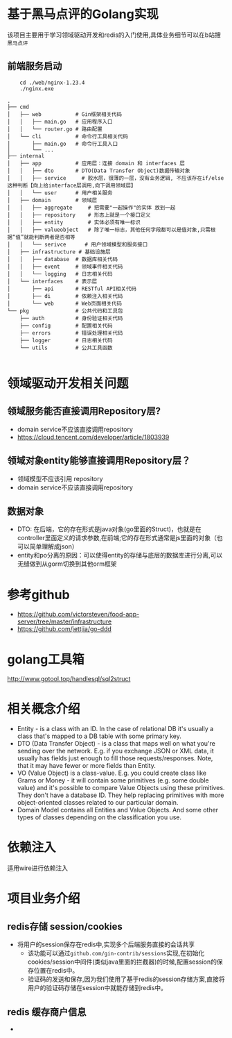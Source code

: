 # 基于黑马点评的Golang实现
  该项目主要用于学习领域驱动开发和redis的入门使用,具体业务细节可以在b站搜`黑马点评`
## 前端服务启动
```shell
    cd ./web/nginx-1.23.4
    ./nginx.exe
```

``` 
.
├── cmd
│   ├── web           # Gin框架相关代码
│   │   ├── main.go   # 应用程序入口
│   │   └── router.go # 路由配置
│   └── cli           # 命令行工具相关代码
│       ├── main.go   # 命令行工具入口
│       └── ...
├── internal
│   ├── app           # 应用层：连接 domain 和 interfaces 层
│   │   ├── dto       # DTO(Data Transfer Object)数据传输对象
│   │   ├── service     # 胶水层，很薄的一层，没有业务逻辑, 不应该存在if/else这种判断【向上给interface层调用,向下调用领域层】
│   │   └── user      # 用户相关服务
│   ├── domain        # 领域层
│   │   ├── aggregate     # 把需要"一起操作"的实体 放到一起
│   │   ├── repository    # 形态上就是一个接口定义
│   │   ├── entity        # 实体必须有唯一标识
│   │   ├── valueobject   # 除了唯一标志，其他任何字段都可以是值对象,只需根据“值”就能判断两者是否相等
│   │   └── serivce      # 用户领域模型和服务接口
│   ├── infrastructure # 基础设施层
│   │   ├── database  # 数据库相关代码
│   │   ├── event     # 领域事件相关代码
│   │   └── logging   # 日志相关代码
│   └── interfaces    # 表示层
│       ├── api       # RESTful API相关代码
│       ├── di        # 依赖注入相关代码
│       └── web       # Web页面相关代码
└── pkg               # 公共代码和工具包
    ├── auth          # 身份验证相关代码
    ├── config        # 配置相关代码
    ├── errors        # 错误处理相关代码
    ├── logger        # 日志相关代码
    └── utils         # 公共工具函数


```
# 领域驱动开发相关问题
## 领域服务能否直接调用Repository层?
  - domain service不应该直接调用repository
  - https://cloud.tencent.com/developer/article/1803939
## 领域对象entity能够直接调用Repository层？
  - 领域模型不应该引用 repository
  - domain service不应该直接调用repository
## 数据对象
- DTO: 在后端，它的存在形式是java对象(go里面的Struct)，也就是在controller里面定义的请求参数,在前端;它的存在形式通常是js里面的对象（也可以简单理解成json）
- entity和po分离的原因：可以使得entity的存储与底层的数据库进行分离,可以无缝做到从gorm切换到其他orm框架
# 参考github
- https://github.com/victorsteven/food-app-server/tree/master/infrastructure
- https://github.com/jettjia/go-ddd
# golang工具箱
  http://www.gotool.top/handlesql/sql2struct
# 相关概念介绍
- Entity - is a class with an ID. In the case of relational DB it's usually a class that's mapped to a DB table with some primary key.
- DTO (Data Transfer Object) - is a class that maps well on what you're sending over the network. E.g. if you exchange JSON or XML data, it usually has fields just enough to fill those requests/responses. Note, that it may have fewer or more fields than Entity.
- VO (Value Object) is a class-value. E.g. you could create class like Grams or Money - it will contain some primitives (e.g. some double value) and it's possible to compare Value Objects using these primitives. They don't have a database ID. They help replacing primitives with more object-oriented classes related to our particular domain.
- Domain Model contains all Entities and Value Objects. And some other types of classes depending on the classification you use.
# 依赖注入
  适用wire进行依赖注入
# 项目业务介绍
## redis存储 session/cookies
- 将用户的session保存在redis中,实现多个后端服务直接的会话共享
  - 该功能可以通过`github.com/gin-contrib/sessions`实现,在初始化cookies/session中间件(类似java里面的拦截器)的时候,配置session的保存位置在redis中。
  - 验证码的发送和保存,因为我们使用了基于redis的session存储方案,直接将用户的验证码存储在session中就能存储到redis中。
## redis 缓存商户信息
- 